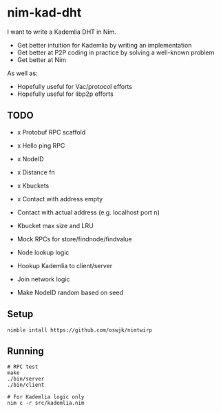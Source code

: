 # nim-kad-dht

I want to write a Kademlia DHT in Nim.

- Get better intuition for Kademlia by writing an implementation
- Get better at P2P coding in practice by solving a well-known problem
- Get better at Nim

As well as:
- Hopefully useful for Vac/protocol efforts
- Hopefully useful for libp2p efforts

## TODO

- x Protobuf RPC scaffold
- x Hello ping RPC
- x NodeID
- x Distance fn
- x Kbuckets
- x Contact with address empty

- Contact with actual address (e.g. localhost port n)
- Kbucket max size and LRU
- Mock RPCs for store/findnode/findvalue
- Node lookup logic
- Hookup Kademlia to client/server
- Join network logic
- Make NodeID random based on seed

## Setup

```
nimble intall https://github.com/oswjk/nimtwirp
```

## Running

```
# RPC test
make
./bin/server
./bin/client

# For Kademlia logic only
nim c -r src/kademlia.nim
```
